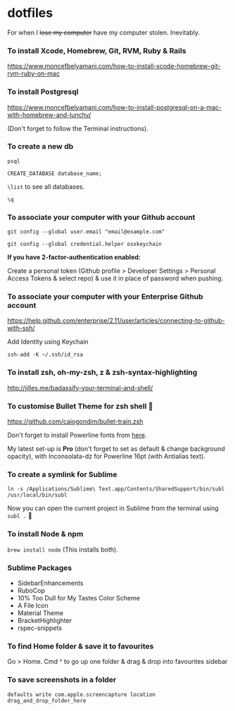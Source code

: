 # dotfiles

For when I ~~lose my computer~~ have my computer stolen. Inevitably.

### To install Xcode, Homebrew, Git, RVM, Ruby & Rails

https://www.moncefbelyamani.com/how-to-install-xcode-homebrew-git-rvm-ruby-on-mac

### To install Postgresql

https://www.moncefbelyamani.com/how-to-install-postgresql-on-a-mac-with-homebrew-and-lunchy/

(Don't forget to follow the Terminal instructions).

### To create a new db

``psql``

``CREATE_DATABASE database_name;``

``\list`` to see all databases.

``\q``

### To associate your computer with your Github account

``git config --global user.email "email@example.com"``

``git config --global credential.helper osxkeychain``

**If you have 2-factor-authentication enabled:**

Create a personal token (Github profile > Developer Settings > Personal Access Tokens & select repo) & use it in place of password when pushing.

### To associate your computer with your Enterprise Github account

https://help.github.com/enterprise/2.11/user/articles/connecting-to-github-with-ssh/

Add Identity using Keychain

``ssh-add -K ~/.ssh/id_rsa``

### To install zsh, oh-my-zsh, z & zsh-syntax-highlighting

http://jilles.me/badassify-your-terminal-and-shell/

### To customise Bullet Theme for zsh shell :bullettrain_front:

https://github.com/caiogondim/bullet-train.zsh

Don't forget to install Powerline fonts from [here](https://github.com/powerline/fonts).

My latest set-up is **Pro** (don't forget to set as default & change background opacity), with Inconsolata-dz for Powerline 16pt (with Antialias text).

### To create a symlink for Sublime

``ln -s /Applications/Sublime\ Text.app/Contents/SharedSupport/bin/subl /usr/local/bin/subl``

Now you can open the current project in Sublime from the terminal using ``subl .`` :tada:

### To install Node & npm

``brew install node`` (This installs both).

### Sublime Packages

* SidebarEnhancements
* RuboCop
* 10% Too Dull for My Tastes Color Scheme
* A File Icon
* Material Theme
* BracketHighlighter
* rspec-snippets

### To find Home folder & save it to favourites

Go > Home. Cmd ^ to go up one folder & drag & drop into favourites sidebar

### To save screenshots in a folder

``defaults write com.apple.screencapture location drag_and_drop_folder_here``
